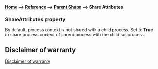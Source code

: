 __[Home](/) --> [Reference](/ref)  -->  [Parent Shape](javascript:history.back()) --> Share Attributes__

### ShareAttributes property

By default, process context is not shared with a child process. 
Set to **True** to share process context of parent process with the child subprocess.

## Disclaimer of warranty

[Disclaimer of warranty](../../guides/common/DisclaimerOfWarranty.md)